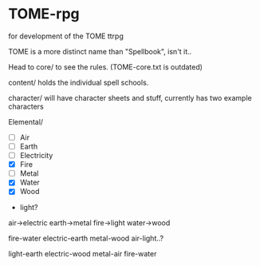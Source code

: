# TOME-rpg
for development of the TOME ttrpg

TOME is a more distinct name than "Spellbook", isn't it..

Head to core/ to see the rules. (TOME-core.txt is outdated)

content/ holds the individual spell schools.

character/ will have character sheets and stuff, currently has two example characters

Elemental/
- [ ] Air
- [ ] Earth
- [ ] Electricity
- [x] Fire
- [ ] Metal
- [x] Water
- [x] Wood
- light?

air->electric
earth->metal
fire->light
water->wood

fire-water
electric-earth
metal-wood
air-light..?

light-earth
electric-wood
metal-air
fire-water
